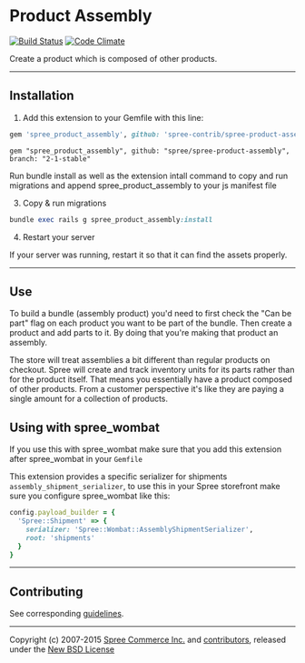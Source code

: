 # Product Assembly

[![Build Status](https://travis-ci.org/spree-contrib/spree-product-assembly.svg?branch=master)](https://travis-ci.org/spree-contrib/spree-product-assembly)
[![Code Climate](https://codeclimate.com/github/spree-contrib/spree-product-assembly/badges/gpa.svg)](https://codeclimate.com/github/spree-contrib/spree-product-assembly)

Create a product which is composed of other products.

---

## Installation

1. Add this extension to your Gemfile with this line:
  ```ruby
  gem 'spree_product_assembly', github: 'spree-contrib/spree-product-assembly', branch: 'X-X-stable'
  ```

    gem "spree_product_assembly", github: "spree/spree-product-assembly", branch: "2-1-stable"

Run bundle install as well as the extension intall command to copy and run migrations and
append spree_product_assembly to your js manifest file

3. Copy & run migrations
  ```ruby
  bundle exec rails g spree_product_assembly:install
  ```

4. Restart your server

  If your server was running, restart it so that it can find the assets properly.

---

## Use

To build a bundle (assembly product) you'd need to first check the "Can be part" flag on each product you want to be part of the bundle. Then create a product and add parts to it. By doing that you're making that product an assembly.

The store will treat assemblies a bit different than regular products on checkout.
Spree will create and track inventory units for its parts rather than for the product itself.
That means you essentially have a product composed of other products. From a customer perspective it's like they are paying a single amount for a collection of products.

## Using with spree_wombat

If you use this with spree_wombat make sure that you add this extension after spree_wombat in your `Gemfile`

This extension provides a specific serializer for shipments `assembly_shipment_serializer`, to use this in your Spree storefront make sure you configure spree_wombat like this:

```ruby
config.payload_builder = {
  'Spree::Shipment' => {
    serializer: 'Spree::Wombat::AssemblyShipmentSerializer',
    root: 'shipments'
  }
}
```

---

## Contributing

See corresponding [guidelines][1].

---

Copyright (c) 2007-2015 [Spree Commerce Inc.][2] and [contributors][3], released under the [New BSD License][4]

[1]: http://guides.spreecommerce.com/developer/contributing.html
[2]: https://github.com/spree
[3]: https://github.com/spree-contrib/spree-product-assembly/graphs/contributors
[4]: https://github.com/spree-contrib/spree-product-assembly/blob/master/LICENSE.md
